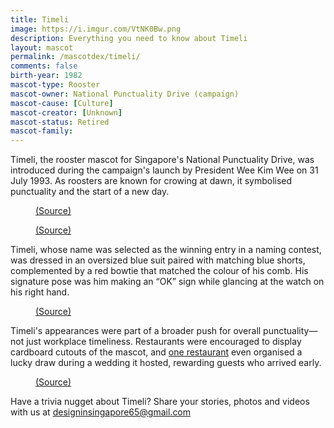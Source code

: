 ```yaml
---
title: Timeli
image: https://i.imgur.com/VtNK0Bw.png
description: Everything you need to know about Timeli
layout: mascot
permalink: /mascotdex/timeli/
comments: false
birth-year: 1982
mascot-type: Rooster
mascot-owner: National Punctuality Drive (campaign)
mascot-cause: [Culture]
mascot-creator: [Unknown]
mascot-status: Retired
mascot-family: 
---
```


Timeli, the rooster mascot for Singapore's National Punctuality Drive, was introduced during the campaign's launch by President Wee Kim Wee on 31 July 1993. As roosters are known for crowing at dawn, it symbolised punctuality and the start of a new day.

<figure>
<img src="https://i.imgur.com/sSRWtwW.jpg" alt="">
<figcaption><a href="https://www.nas.gov.sg/archivesonline/photographs/record-details/0fedd89b-1162-11e3-83d5-0050568939ad" target="_blank">(Source)</a></figcaption>
</figure>

<figure>
<img src="https://i.imgur.com/qnPGf3u.jpg" alt="">
<figcaption><a href="https://www.nas.gov.sg/archivesonline/photographs/record-details/50a683a2-1162-11e3-83d5-0050568939ad" target="_blank">(Source)</a></figcaption>
</figure>

Timeli, whose name was selected as the winning entry in a naming contest, was dressed in an oversized blue suit paired with matching blue shorts, complemented by a red bowtie that matched the colour of his comb. His signature pose was him making an “OK” sign while glancing at the watch on his right hand.

<figure>
<img src="https://i.imgur.com/mkkvAhQ.jpg" alt="">
<figcaption><a href="https://www.nlb.gov.sg/main/image-detail?cmsuuid=aa99fb00-5158-4aa3-9abb-5a4729ee5d3c" target="_blank">(Source)</a></figcaption>
</figure>

Timeli's appearances were part of a broader push for overall punctuality—not just workplace timeliness. Restaurants were encouraged to display cardboard cutouts of the mascot, and <a href="https://eresources.nlb.gov.sg/newspapers/digitised/article/straitstimes19930818-1.2.33.6?qt=timeli&q=timeli" target="_blank">one restaurant</a> even organised a lucky draw during a wedding it hosted, rewarding guests who arrived early.

<figure>
<img src=https://i.imgur.com/mh5RqeR.png" alt="">
<figcaption><a href="https://eresources.nlb.gov.sg/newspapers/digitised/article/straitstimes19930818-1.2.33.6?qt=timeli&q=timeli" target="_blank">(Source)</a></figcaption>
</figure>

Have a trivia nugget about Timeli? Share your stories, photos and videos with us at designinsingapore65@gmail.com
